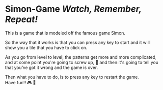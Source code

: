 # Simon-Game <em>Watch, Remember, Repeat!</em>
This is a game that is modeled off the famous game Simon. <br>

So the way that it works is that you can press any key to start and it will show you a tile that you have to click on. <br>

As you go from level to level, the patterns get more and more complicated, and at some point you're going to screw up, 🤪
and then it's going to tell you that you’ve got it wrong and the game is over. <br>

Then what you have to do, is to press any key to restart the game. <br>
Have fun!! 🎮 👾
